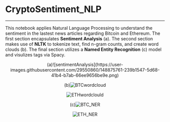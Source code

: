 # CryptoSentiment_NLP

---

This notebook applies Natural Language Processing to understand the sentiment in the lastest news articles regarding Bitcoin and Ethereum. The first section encapsulates **Sentiment Analysis** (a). The second section makes use of **NLTK** to tokenize text, find n-gram counts, and create word clouds (b). The final section utilizes a **Named Entity Recognition** (c) model and visulizes tags via Spacy.

<center>
(a)![sentimentAnalysis](https://user-images.githubusercontent.com/29550860/148875761-239b1547-5d68-41b4-b7ab-66ee9656be9e.png)

(b)![BTCwordcloud](https://user-images.githubusercontent.com/29550860/148875763-39f3558b-8ed0-4f2c-8cb0-a6113544abbe.png)

![ETHwordclould](https://user-images.githubusercontent.com/29550860/148875764-1d0225d6-d31a-4c05-a897-47489bfe32cc.png)

(c)![BTC_NER](https://user-images.githubusercontent.com/29550860/148875771-84ebd1cc-ad28-42c0-8f6e-9276dce4bf1e.png)

![ETH_NER](https://user-images.githubusercontent.com/29550860/148875777-3aac8290-c721-47fd-89c0-615a9d7c9f96.png)
</center>
